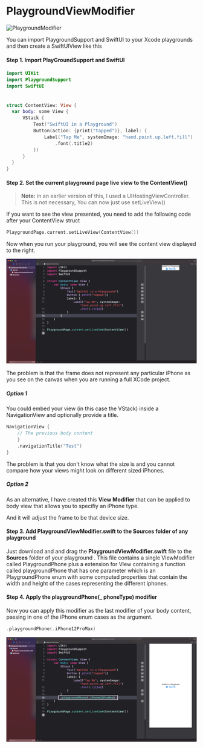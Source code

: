 # PlaygroundViewModifier

![PlaygroundModifier](README.assets/PlaygroundModifier.gif)

You can import PlaygroundSupport and SwiftUI to your Xcode playgrounds and then create a SwiftUIView like this
#### Step 1. Import PlayGroundSupport and SwiftUI

`````swift
import UIKit
import PlaygroundSupport
import SwiftUI


struct ContentView: View {
  var body: some View {
      VStack {
          Text("SwiftUI in a Playground")
          Button(action: {print("tapped")}, label: {
              Label("Tap Me", systemImage: "hand.point.up.left.fill")
                  .font(.title2)
          })
      }
  }
}
`````

#### Step 2. Set the current playground page live view to the ContentView()

> **Note:** in an earlier version of this, I used a UIHostingViewController.  This is not necessary,  You can now just use setLiveView()

If you want to see the view presented, you need to add the following code after your ContentView struct

`````swift
PlaygroundPage.current.setLiveView(ContentView())
`````

Now when you run your playground, you will see the content view displayed to the right.

![image-20210104155653728](README.assets/image-20210104155653728.png)

The problem is that the frame does not represent any particular iPhone as you see on the canvas when you are running a full XCode project.

##### Option 1

You could embed your view (in this case the VStack) inside a NavigationView and optionally provide a title.

`````swift
NavigationView {
    // The previous body content
    }
    .navigationTitle("Test")
}
`````

The problem is that you don't know what the size is and you cannot compare how your views might look on different sized iPhones.

##### Option 2

As an alternative, I have created this **View Modifier** that can be applied to body view that allows you to specifiy an iPhone type.  

And it will adjust the frame to be that device size.

#### Step 3. Add PlaygroundViewModifier.swift to the Sources folder of any playground

Just download and and drag the **PlaygroundViewModifier.swift** file to the **Sources** folder of your playground .  This file contains a single ViewModifier called PlaygroundPhone plus a extension for VIew containing a function called playgroundPhone that has one parameter which is an PlaygroundPhone enum with some computed properties that contain the width and height of the cases representing the different iphones.

#### Step 4. Apply the playgroundPhone(_ phoneType) modifier

Now you can apply this modifier as the last modifier of your body content, passing in one of the iPhone enum cases as the argument.

`````swift
.playgroundPhone(.iPhone12ProMax)
`````

![image-20210104165850205](README.assets/image-20210104165850205.png)

